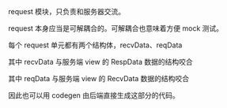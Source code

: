 request 模块，只负责和服务器交流。

request 本身应当是可解耦合的。可解耦合也意味着方便 mock 测试。

每个 request 单元都有两个结构体，recvData、reqData

其中 recvData 与服务端 view 的 RespData 数据的结构咬合

其中 reqData 与服务端 view 的 RecvData 数据的结构咬合

因此也可以用 codegen 由后端直接生成这部分的代码。